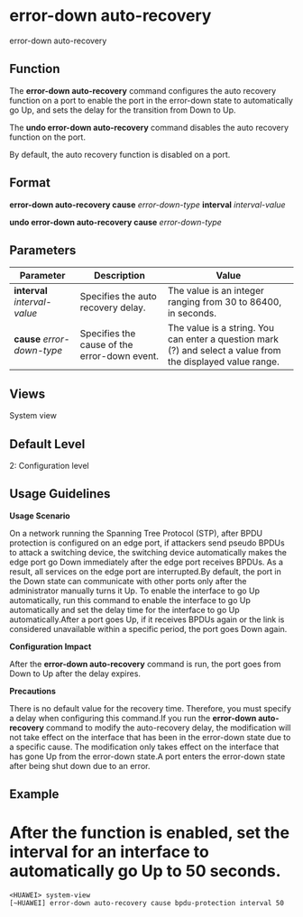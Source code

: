 error-down auto-recovery
========================

error-down auto-recovery

Function
--------



The **error-down auto-recovery** command configures the auto recovery function on a port to enable the port in the error-down state to automatically go Up, and sets the delay for the transition from Down to Up.

The **undo error-down auto-recovery** command disables the auto recovery function on the port.



By default, the auto recovery function is disabled on a port.


Format
------

**error-down auto-recovery cause** *error-down-type* **interval** *interval-value*

**undo error-down auto-recovery cause** *error-down-type*


Parameters
----------

| Parameter | Description | Value |
| --- | --- | --- |
| **interval** *interval-value* | Specifies the auto recovery delay. | The value is an integer ranging from 30 to 86400, in seconds. |
| **cause** *error-down-type* | Specifies the cause of the error-down event. | The value is a string. You can enter a question mark (?) and select a value from the displayed value range. |



Views
-----

System view


Default Level
-------------

2: Configuration level


Usage Guidelines
----------------

**Usage Scenario**



On a network running the Spanning Tree Protocol (STP), after BPDU protection is configured on an edge port, if attackers send pseudo BPDUs to attack a switching device, the switching device automatically makes the edge port go Down immediately after the edge port receives BPDUs. As a result, all services on the edge port are interrupted.By default, the port in the Down state can communicate with other ports only after the administrator manually turns it Up. To enable the interface to go Up automatically, run this command to enable the interface to go Up automatically and set the delay time for the interface to go Up automatically.After a port goes Up, if it receives BPDUs again or the link is considered unavailable within a specific period, the port goes Down again.



**Configuration Impact**



After the **error-down auto-recovery** command is run, the port goes from Down to Up after the delay expires.



**Precautions**



There is no default value for the recovery time. Therefore, you must specify a delay when configuring this command.If you run the **error-down auto-recovery** command to modify the auto-recovery delay, the modification will not take effect on the interface that has been in the error-down state due to a specific cause. The modification only takes effect on the interface that has gone Up from the error-down state.A port enters the error-down state after being shut down due to an error.




Example
-------

# After the function is enabled, set the interval for an interface to automatically go Up to 50 seconds.
```
<HUAWEI> system-view
[~HUAWEI] error-down auto-recovery cause bpdu-protection interval 50

```